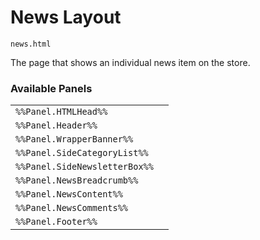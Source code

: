 # News Layout

`news.html`

The page that shows an individual news item on the store.

### Available Panels
|||
|---|---|
| `%%Panel.HTMLHead%%` |
| `%%Panel.Header%%` |
| `%%Panel.WrapperBanner%%` |
| `%%Panel.SideCategoryList%%` |
| `%%Panel.SideNewsletterBox%%` |
| `%%Panel.NewsBreadcrumb%%` |
| `%%Panel.NewsContent%%` |
| `%%Panel.NewsComments%%` |
| `%%Panel.Footer%%` |
